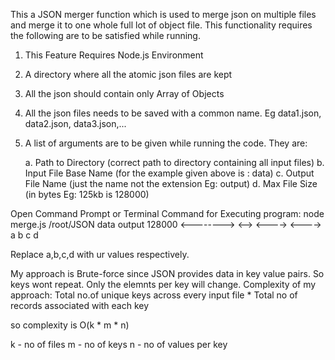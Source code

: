 This a JSON merger function which is used to merge json on multiple files and merge it to one whole full lot of object file. This functionality requires the following are to be satisfied while running.

1. This Feature Requires Node.js Environment 
2. A directory where all the atomic json files are kept
3. All the json should contain only Array of Objects
4. All the json files needs to be saved with a common name. Eg data1.json, data2.json, data3.json,... 
5. A list of arguments are to be given while running the code. They are:
	
	a. Path to Directory (correct path to directory containing all input files)
 	b. Input File Base Name (for the example given above is : data)
	c. Output File Name (just the name not the extension Eg: output)
	d. Max File Size (in bytes Eg: 125kb is 128000)

Open Command Prompt or Terminal
Command for Executing program:
node merge.js /root/JSON data output 128000
              <--------> <--> <----> <---->
		  a        b     c      d
					 
Replace a,b,c,d with ur values respectively.

My approach is Brute-force since JSON provides data in key value pairs. So keys wont repeat. Only the elemnts per key will change.
Complexity of my approach:
Total no.of unique keys across every input file * Total no of records associated with each key

so complexity is O(k * m * n)

k - no of files
m - no of keys
n - no of values per key
